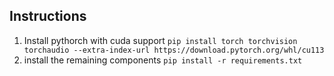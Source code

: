 ## Instructions

1. Install pythorch with cuda support `pip install torch torchvision torchaudio --extra-index-url https://download.pytorch.org/whl/cu113`
2. install the remaining components `pip install -r requirements.txt`
